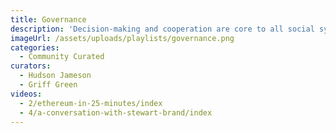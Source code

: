 ```yaml
---
title: Governance
description: 'Decision-making and cooperation are core to all social systems. How can decentralization empower people to coordinate, manage common resources and make positive-sum decisions together? DAOs, Voting, Game Theory, Mechanism Design, PoS, PoW, decentralized governance,...'
imageUrl: /assets/uploads/playlists/governance.png
categories:
  - Community Curated
curators:
  - Hudson Jameson
  - Griff Green
videos:
  - 2/ethereum-in-25-minutes/index
  - 4/a-conversation-with-stewart-brand/index
---
```

